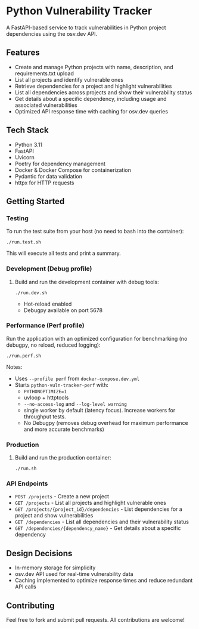 # Python Vulnerability Tracker

A FastAPI-based service to track vulnerabilities in Python project dependencies using the osv.dev API.

## Features
- Create and manage Python projects with name, description, and requirements.txt upload
- List all projects and identify vulnerable ones
- Retrieve dependencies for a project and highlight vulnerabilities
- List all dependencies across projects and show their vulnerability status
- Get details about a specific dependency, including usage and associated vulnerabilities
- Optimized API response time with caching for osv.dev queries

## Tech Stack
- Python 3.11
- FastAPI
- Uvicorn
- Poetry for dependency management
- Docker & Docker Compose for containerization
- Pydantic for data validation
- httpx for HTTP requests

## Getting Started

### Testing
To run the test suite from your host (no need to bash into the container):

```
./run.test.sh
```

This will execute all tests and print a summary.

### Development (Debug profile)
1. Build and run the development container with debug tools:
   ```
   ./run.dev.sh
   ```
   - Hot-reload enabled
   - Debugpy available on port 5678

### Performance (Perf profile)
Run the application with an optimized configuration for benchmarking (no debugpy, no reload, reduced logging):
```
./run.perf.sh
```
Notes:
- Uses `--profile perf` from `docker-compose.dev.yml`
- Starts `python-vuln-tracker-perf` with:
  - `PYTHONOPTIMIZE=1`
  - uvloop + httptools
  - `--no-access-log` and `--log-level warning`
  - single worker by default (latency focus). Increase workers for throughput tests.
  - No Debugpy (removes debug overhead for maximum performance and more accurate benchmarks)

### Production
1. Build and run the production container:
   ```
   ./run.sh
   ```

### API Endpoints
- `POST /projects` - Create a new project
- `GET /projects` - List all projects and highlight vulnerable ones
- `GET /projects/{project_id}/dependencies` - List dependencies for a project and show vulnerabilities
- `GET /dependencies` - List all dependencies and their vulnerability status
- `GET /dependencies/{dependency_name}` - Get details about a specific dependency

## Design Decisions
- In-memory storage for simplicity
- osv.dev API used for real-time vulnerability data
- Caching implemented to optimize response times and reduce redundant API calls

## Contributing
Feel free to fork and submit pull requests. All contributions are welcome!

